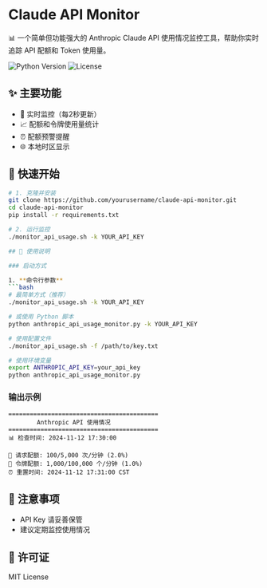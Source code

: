 # Claude API Monitor

📊 一个简单但功能强大的 Anthropic Claude API 使用情况监控工具，帮助你实时追踪 API 配额和 Token 使用量。

![Python Version](https://img.shields.io/badge/Python-3.6%2B-blue)
![License](https://img.shields.io/badge/License-MIT-green)

## ✨ 主要功能

- 🔄 实时监控（每2秒更新）
- 📈 配额和令牌使用量统计
- ⏰ 配额预警提醒
- 🌐 本地时区显示

## 🚀 快速开始

```bash
# 1. 克隆并安装
git clone https://github.com/yourusername/claude-api-monitor.git
cd claude-api-monitor
pip install -r requirements.txt

# 2. 运行监控
./monitor_api_usage.sh -k YOUR_API_KEY

## 📖 使用说明

### 启动方式

1. **命令行参数**
```bash
# 最简单方式（推荐）
./monitor_api_usage.sh -k YOUR_API_KEY

# 或使用 Python 脚本
python anthropic_api_usage_monitor.py -k YOUR_API_KEY

# 使用配置文件
./monitor_api_usage.sh -f /path/to/key.txt

# 使用环境变量
export ANTHROPIC_API_KEY=your_api_key
python anthropic_api_usage_monitor.py
```

### 输出示例
```
==========================================
        Anthropic API 使用情况
==========================================
📊 检查时间: 2024-11-12 17:30:00

🔄 请求配额: 100/5,000 次/分钟 (2.0%)
💭 令牌配额: 1,000/100,000 个/分钟 (1.0%)
⏰ 重置时间: 2024-11-12 17:31:00 CST
```

## 📝 注意事项
- API Key 请妥善保管
- 建议定期监控使用情况

## 📜 许可证
MIT License